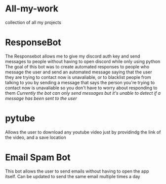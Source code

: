 # All-my-work
collection of all my projects

# ResponseBot
The Responsebot allows me to give my discord auth key and send messages to people without having to open discord while only using python
The goal of this bot was to create automated responses to people who message the user and send an automated message saying that the user they are trying to contact now is unavaliable, 
or to blacklist people from talking to you by sending a message that says the person you're trying to contact now is unavaliable so you don't have to worry about responding to them 
*Currently the bot can only send messages but it's unable to detect if a message has been sent to the user*

# pytube
Allows the user to download any youtube video just by providindg the link of the video, and a save location

# Email Spam Bot

This bot allows the user to send emails without having to open the app itself.
Can be updated to send the same email multiple times a day 

